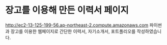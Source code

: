 # 장고를 이용해 만든 이력서 페이지
http://ec2-13-125-199-56.ap-northeast-2.compute.amazonaws.com
파이썬과 장고를 이용한 웹페이지로 간단한 이력서, 자기소개서, 포트폴리오를 작성하였습니다.
